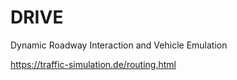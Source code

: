# DRIVE
Dynamic Roadway Interaction and Vehicle Emulation


https://traffic-simulation.de/routing.html
